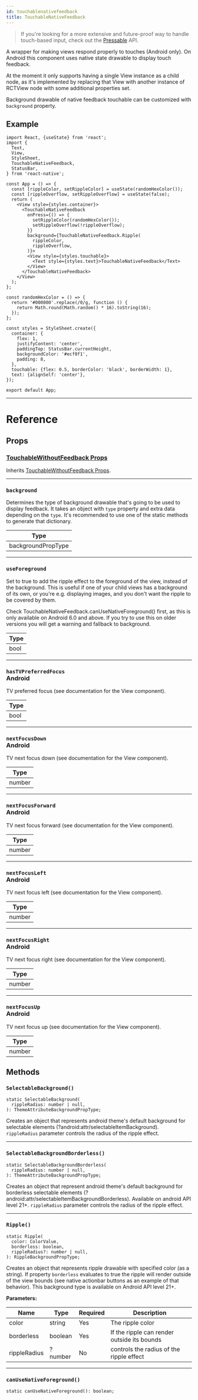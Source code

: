 ```yaml
---
id: touchablenativefeedback
title: TouchableNativeFeedback
---
```


> If you're looking for a more extensive and future-proof way to handle touch-based input, check out the [Pressable](versioned_docs/version-0.72/pressable.md) API.

A wrapper for making views respond properly to touches (Android only). On Android this component uses native state drawable to display touch feedback.

At the moment it only supports having a single View instance as a child node, as it's implemented by replacing that View with another instance of RCTView node with some additional properties set.

Background drawable of native feedback touchable can be customized with `background` property.

## Example

```SnackPlayer name=TouchableNativeFeedback%20Android%20Component%20Example&supportedPlatforms=android
import React, {useState} from 'react';
import {
  Text,
  View,
  StyleSheet,
  TouchableNativeFeedback,
  StatusBar,
} from 'react-native';

const App = () => {
  const [rippleColor, setRippleColor] = useState(randomHexColor());
  const [rippleOverflow, setRippleOverflow] = useState(false);
  return (
    <View style={styles.container}>
      <TouchableNativeFeedback
        onPress={() => {
          setRippleColor(randomHexColor());
          setRippleOverflow(!rippleOverflow);
        }}
        background={TouchableNativeFeedback.Ripple(
          rippleColor,
          rippleOverflow,
        )}>
        <View style={styles.touchable}>
          <Text style={styles.text}>TouchableNativeFeedback</Text>
        </View>
      </TouchableNativeFeedback>
    </View>
  );
};

const randomHexColor = () => {
  return '#000000'.replace(/0/g, function () {
    return Math.round(Math.random() * 16).toString(16);
  });
};

const styles = StyleSheet.create({
  container: {
    flex: 1,
    justifyContent: 'center',
    paddingTop: StatusBar.currentHeight,
    backgroundColor: '#ecf0f1',
    padding: 8,
  },
  touchable: {flex: 0.5, borderColor: 'black', borderWidth: 1},
  text: {alignSelf: 'center'},
});

export default App;
```

---

# Reference

## Props

### [TouchableWithoutFeedback Props](versioned_docs/version-0.72/touchablewithoutfeedback.md#props)

Inherits [TouchableWithoutFeedback Props](versioned_docs/version-0.72/touchablewithoutfeedback.md#props).

---

### `background`

Determines the type of background drawable that's going to be used to display feedback. It takes an object with `type` property and extra data depending on the `type`. It's recommended to use one of the static methods to generate that dictionary.

| Type               |
| ------------------ |
| backgroundPropType |

---

### `useForeground`

Set to true to add the ripple effect to the foreground of the view, instead of the background. This is useful if one of your child views has a background of its own, or you're e.g. displaying images, and you don't want the ripple to be covered by them.

Check TouchableNativeFeedback.canUseNativeForeground() first, as this is only available on Android 6.0 and above. If you try to use this on older versions you will get a warning and fallback to background.

| Type |
| ---- |
| bool |

---

### `hasTVPreferredFocus` <div class="label android">Android</div>

TV preferred focus (see documentation for the View component).

| Type |
| ---- |
| bool |

---

### `nextFocusDown` <div class="label android">Android</div>

TV next focus down (see documentation for the View component).

| Type   |
| ------ |
| number |

---

### `nextFocusForward` <div class="label android">Android</div>

TV next focus forward (see documentation for the View component).

| Type   |
| ------ |
| number |

---

### `nextFocusLeft` <div class="label android">Android</div>

TV next focus left (see documentation for the View component).

| Type   |
| ------ |
| number |

---

### `nextFocusRight` <div class="label android">Android</div>

TV next focus right (see documentation for the View component).

| Type   |
| ------ |
| number |

---

### `nextFocusUp` <div class="label android">Android</div>

TV next focus up (see documentation for the View component).

| Type   |
| ------ |
| number |

## Methods

### `SelectableBackground()`

```tsx
static SelectableBackground(
  rippleRadius: number | null,
): ThemeAttributeBackgroundPropType;
```

Creates an object that represents android theme's default background for selectable elements (?android:attr/selectableItemBackground). `rippleRadius` parameter controls the radius of the ripple effect.

---

### `SelectableBackgroundBorderless()`

```tsx
static SelectableBackgroundBorderless(
  rippleRadius: number | null,
): ThemeAttributeBackgroundPropType;
```

Creates an object that represent android theme's default background for borderless selectable elements (?android:attr/selectableItemBackgroundBorderless). Available on android API level 21+. `rippleRadius` parameter controls the radius of the ripple effect.

---

### `Ripple()`

```tsx
static Ripple(
  color: ColorValue,
  borderless: boolean,
  rippleRadius?: number | null,
): RippleBackgroundPropType;
```

Creates an object that represents ripple drawable with specified color (as a string). If property `borderless` evaluates to true the ripple will render outside of the view bounds (see native actionbar buttons as an example of that behavior). This background type is available on Android API level 21+.

**Parameters:**

| Name         | Type    | Required | Description                                 |
| ------------ | ------- | -------- | ------------------------------------------- |
| color        | string  | Yes      | The ripple color                            |
| borderless   | boolean | Yes      | If the ripple can render outside its bounds |
| rippleRadius | ?number | No       | controls the radius of the ripple effect    |

---

### `canUseNativeForeground()`

```tsx
static canUseNativeForeground(): boolean;
```
